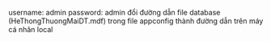 username: admin 
password: admin 
đổi đường dẫn file database (HeThongThuongMaiDT.mdf) trong file appconfig thành đường dẫn trên máy cá nhân local

